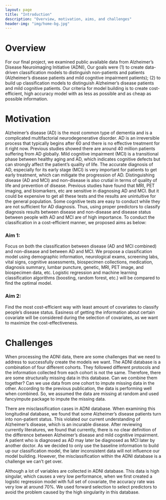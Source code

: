 ```yaml
---
layout: page
title: "Introduction"
description: "Overview, motivation, aims, and challenges"
header-img: "img/home-bg.jpg"
---
```


# Overview
For our final project, we examined public available data from Alzheimer’s Disease Neuroimaging Initiative (ADNI), Our goals were (1) to create data-driven classification models to distinguish non-patients and patients (Alzheimer’s disease patients and mild cognitive impairment patients); (2) to build up classification models to distinguish Alzheimer’s disease patients and mild cognitive patients. Our criteria for model building is to create cost-efficient, high accuracy model with as less as possible and as cheap as possible information.

# Motivation
Alzheimer’s disease (AD) is the most common type of dementia and is a complicated multifactorial neurodegenerative disorder. AD is an irreversible process that typically begins after 60 and there is no effective treatment for it right now. Previous studies showed there are around 40 million patients suffering from AD globally. Mild cognitive impairment (MCI) is a transitional phase between healthy aging and AD, which indicates cognitive defects but can strongly affect the patient’s quality of life. The accurate diagnosis of AD, especially for its early stage (MCI) is very important for patients to get early treatment, which can mitigate the progression of AD. Distinguishing disease (AD and MCI) and non-disease is also crutial in terms of quality of life and prevention of disease. Previous studies have found that MRI, PET imaging, and biomarkers, etc are sensitive in diagnosing AD and MCI. But it could be expensive to get all these tests and the results are unintuitive for the general population. Some cognitive tests are easy to conduct while they are not sufficient for AD diagnosis. Thus, using proper predictors to classify diagnosis results between disease and non-disease and disease status between people with AD and MCI are of high importance. To conduct the classification in a cost-efficient manner, we proposed aims as below:

### Aim 1: 
Focus on both the classification between disease (AD and MCI combined) and non-disease and between AD and MCI. We propose a classification model using demographic information, neurological exams, screening labs, vital signs, cognitive assessments, biospecimen collections, medication, diagnosis summary, lumbar puncture, genetic, MRI, PET image, and biospecimen data, etc. Logistic regression and machine learning classification algorithms (boosting, random forest, etc.) will be compared to find the optimal model. 

### Aim 2: 
Find the most cost-efficient way with least amount of covariates to classify people’s disease status. Easiness of getting the information about certain covariate will be considered during the selection of covariates, as we want to maximize the cost-effectiveness. 

# Challenges
When processing the ADNI data, there are some challenges that we need to address to successfully create the models we want.
The ADNI database is a combination of four different cohorts. They followed different protocols and the information collected from each cohort is not the same. Therefore, there are some structurally missing data in this database. Can we combine them together? Can we use data from one cohort to impute missing data in the other. According to the previous publication, the data is performing well when combined. So, we assumed the data are missing at random and used fancyimpute package to impute the missing data.

There are misclassification cases in ADNI database. When examining this longitudinal database, we found that some Alzheimer’s disease patients turn into non-patient status. This violated our current understanding of Alzheimer’s disease, which is an incurable disease. After reviewing currently literatures, we found that currently, there is no clear definition of the difference between Alzheimer’s disease and mild cognitive impairment. A patient who is diagnosed as AD may later be diagnosed as MCI later by another doctor. As we decided to only use the baseline information to build up our classification model, the later inconsistent data will not influence our model building. However, the misclassification within the ADNI database is a challenge we can’t get over.

Although a lot of variables are collected in ADNI database. This data is high singular, which causes a very low performance, when we first created a logistic regression model with full set of covariate, the accuracy rate was very low at around 70%. We used forward selection to select predictors to avoid the problem caused by the high singularity in this database.

